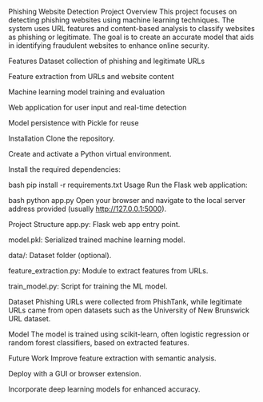 Phishing Website Detection
Project Overview
This project focuses on detecting phishing websites using machine learning techniques. The system uses URL features and content-based analysis to classify websites as phishing or legitimate. The goal is to create an accurate model that aids in identifying fraudulent websites to enhance online security.

Features
Dataset collection of phishing and legitimate URLs

Feature extraction from URLs and website content

Machine learning model training and evaluation

Web application for user input and real-time detection

Model persistence with Pickle for reuse

Installation
Clone the repository.

Create and activate a Python virtual environment.

Install the required dependencies:

bash
pip install -r requirements.txt
Usage
Run the Flask web application:

bash
python app.py
Open your browser and navigate to the local server address provided (usually http://127.0.0.1:5000).

Project Structure
app.py: Flask web app entry point.

model.pkl: Serialized trained machine learning model.

data/: Dataset folder (optional).

feature_extraction.py: Module to extract features from URLs.

train_model.py: Script for training the ML model.

Dataset
Phishing URLs were collected from PhishTank, while legitimate URLs came from open datasets such as the University of New Brunswick URL dataset.

Model
The model is trained using scikit-learn, often logistic regression or random forest classifiers, based on extracted features.

Future Work
Improve feature extraction with semantic analysis.

Deploy with a GUI or browser extension.

Incorporate deep learning models for enhanced accuracy.